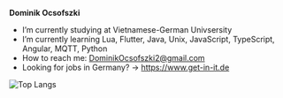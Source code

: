 **Dominik Ocsofszki** 
- I’m currently studying at Vietnamese-German Univsersity
- I’m currently learning Lua, Flutter, Java, Unix, JavaScript, TypeScript, Angular, MQTT, Python 
- How to reach me: DominikOcsofszki2@gmail.com
- Looking for jobs in Germany? -> https://www.get-in-it.de

![Top Langs](https://github-readme-stats.vercel.app/api/top-langs/?username=10422001&hide_progress=true)
